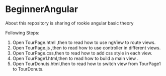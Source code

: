 # BeginnerAngular
About this repository is sharing of rookie angular basic theory

Following Steps:

1.  Open TourPage.html ,then to read how to use ngView to route views.
2.  Open TourPage.js ,then to read how to use controller in different views.
3.  Open TourPage.css,then to read how to add css style in each view.
4.  Open TourPage1.html,then to read how to build a main view .
5.  Open TourDonuts.html,then to read how to switch view from TourPage1 to TourDonuts.
